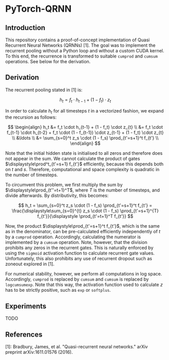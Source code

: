 # PyTorch-QRNN
## Introduction
This repository contains a proof-of-concept implementation of Quasi Recurrent Neural Networks (QRNNs) [1].
The goal was to implement the recurrent pooling without a Python loop and without a custom CUDA kernel.
To this end, the recurrence is transformed to suitable `cumprod` and `cumsum` operations.
See below for the derivation.


## Derivation
The recurrent pooling stated in [1] is: 

$$h_t = f_t \cdot h_{t-1} + (1 - f_t) \cdot z_{t}$$

In order to calculate $h_t$ for all timesteps $t$ in a vectorized fashion, we expand the recursion as follows:

$$
\begin{align}
h_t 
&= f_t \cdot h_{t-1} + (1 - f_t) \cdot z_{t} \\
&= f_t \cdot f_{t-1} \cdot h_{t-2} + f_t \cdot (1 - f_{t-1}) \cdot z_{t-1} + (1 - f_t) \cdot z_{t} \\
&\ldots \\
&= \sum_{s=0}^t z_s \cdot (1 - f_s) \prod_{t'=s+1}^t f_{t'} \\
\end{align}
$$

Note that the initial hidden state is initialised to all zeros and therefore does not appear in the sum.
We cannot calculate the product of gates $\displaystyle\prod^t_{t'=s+1} f_{t'}$ efficiently, because this depends both on $t$ and $s$.
Therefore, computational and space complexity is quadratic in the number of timesteps.

To circumvent this problem, we first multiply the sum by $\displaystyle\prod_{t''=t+1}^T$, where $T$ is the number of timesteps, and divide afterwards.
By distributivity, this becomes:

$$
h_t = 
\sum_{s=0}^t z_s \cdot (1 - f_s) \prod_{t'=s+1}^t f_{t'} = 
\frac{\displaystyle\sum_{s=0}^{t} z_s \cdot (1 - f_s) \prod_{t'=s+1}^{T} f_{t'}}{\displaystyle \prod_{t'=t+1}^T f_{t'}}
$$

Now, the product $\displaystyle\prod_{t'=s+1}^t f_{t'}$, which is the same as in the denominator, can be pre-calculated efficiently independently of $t$ by a `cumprod` operation.
Accordingly, calculating the numerator is implemented by a `cumsum` operation.
Note, however, that the division prohibits any zeros in the recurrent gates. This is naturally enforced by using the `sigmoid` activation function to calculate recurrent gate values.
Unfortunately, this also prohibits any use of recurrent dropout such as zoneout explored in [1].

For numerical stability, however, we perform all computations in log space.
Accordingly, `cumprod` is replaced by `cumsum` and `cumsum` is replaced by `logcumsumexp`.
Note that this way, the activation function used to calculate $z$ has to be strictly positive, such as `exp` or `softplus`.

## Experiments
TODO

## References

[1]: Bradbury, James, et al. "Quasi-recurrent neural networks." arXiv preprint arXiv:1611.01576 (2016). 
